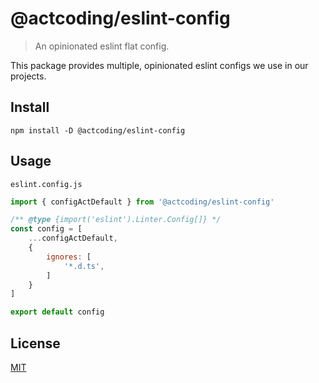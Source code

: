 # @actcoding/eslint-config

> An opinionated eslint flat config.

This package provides multiple, opinionated eslint configs we use in our projects.

## Install

```shell
npm install -D @actcoding/eslint-config
```

## Usage

`eslint.config.js`

```js
import { configActDefault } from '@actcoding/eslint-config'

/** @type {import('eslint').Linter.Config[]} */
const config = [
    ...configActDefault,
    {
        ignores: [
            '*.d.ts',
        ]
    }
]

export default config
```

## License

[MIT](LICENSE)

